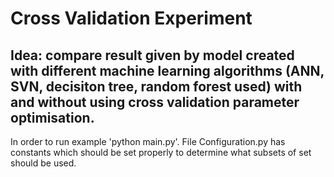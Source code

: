 # Cross Validation Experiment

## Idea: compare result given by model created with different machine learning algorithms (ANN, SVN, decisiton tree, random forest used) with and without using cross validation parameter optimisation.

In order to run example 'python main.py'. File Configuration.py has constants which should be set properly to determine what subsets of set should be used.
